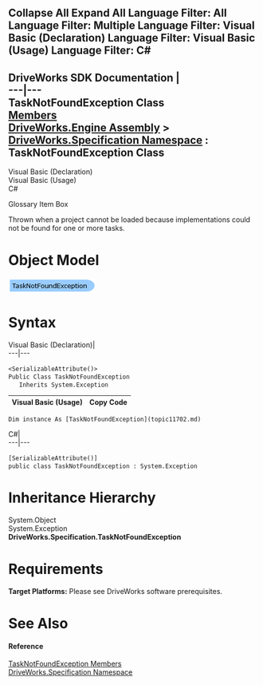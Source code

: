        

 Collapse All Expand All  Language Filter: All  Language Filter: Multiple  Language Filter: Visual Basic (Declaration) Language Filter: Visual Basic (Usage) Language Filter: C#  
---  
DriveWorks SDK Documentation  |   
---|---  
TaskNotFoundException Class   
[Members](topic11703.md)   
[DriveWorks.Engine Assembly](topic2156.md) > [DriveWorks.Specification Namespace](topic10764.md) : TaskNotFoundException Class  
---  
  
Visual Basic (Declaration)    
Visual Basic (Usage)    
C# 

Glossary Item Box

Thrown when a project cannot be loaded because implementations could not be found for one or more tasks. 

# Object Model

![](dotnetdiagramimages/image600.png)

# Syntax

Visual Basic (Declaration)|   
---|---  
      
    
    <SerializableAttribute()>
    Public Class TaskNotFoundException 
       Inherits System.Exception  
  
Visual Basic (Usage)| Copy Code  
---|---  
      
    
    Dim instance As [TaskNotFoundException](topic11702.md)  
  
C#|   
---|---  
      
    
    [SerializableAttribute()]
    public class TaskNotFoundException : System.Exception   
  
# Inheritance Hierarchy

System.Object  
System.Exception  
**DriveWorks.Specification.TaskNotFoundException**  


# Requirements

**Target Platforms:** Please see DriveWorks software prerequisites.

# See Also

#### Reference

[TaskNotFoundException Members](topic11703.md)   
[DriveWorks.Specification Namespace](topic10764.md)


